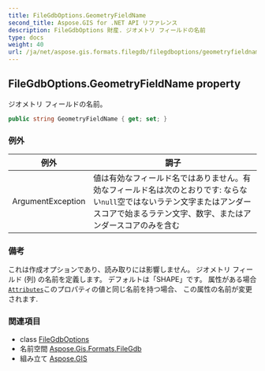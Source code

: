 ```yaml
---
title: FileGdbOptions.GeometryFieldName
second_title: Aspose.GIS for .NET API リファレンス
description: FileGdbOptions 財産. ジオメトリ フィールドの名前
type: docs
weight: 40
url: /ja/net/aspose.gis.formats.filegdb/filegdboptions/geometryfieldname/
---
```

## FileGdbOptions.GeometryFieldName property

ジオメトリ フィールドの名前。

```csharp
public string GeometryFieldName { get; set; }
```

### 例外

| 例外 | 調子 |
| --- | --- |
| ArgumentException | 値は有効なフィールド名ではありません。有効なフィールド名は次のとおりです: ならない`null`空ではないラテン文字またはアンダースコアで始まるラテン文字、数字、またはアンダースコアのみを含む |

### 備考

これは作成オプションであり、読み取りには影響しません。 ジオメトリ フィールド (列) の名前を定義します。 デフォルトは「SHAPE」です。 属性がある場合[`Attributes`](../../../aspose.gis/vectorlayer/attributes/)このプロパティの値と同じ名前を持つ場合、 この属性の名前が変更されます.

### 関連項目

* class [FileGdbOptions](../)
* 名前空間 [Aspose.Gis.Formats.FileGdb](../../filegdboptions/)
* 組み立て [Aspose.GIS](../../../)


